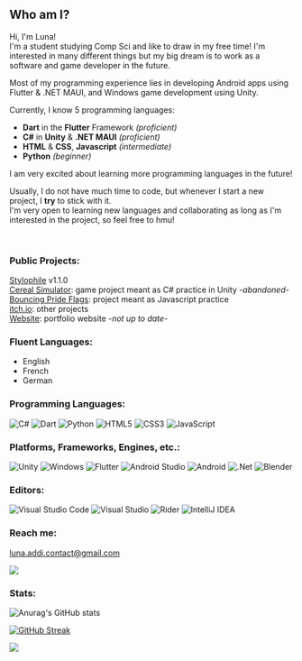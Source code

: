 ## Who am I? 

Hi, I'm Luna!  
I'm a student studying Comp Sci and like to draw in my free time! I'm interested in many different things but my big dream is to work as a software and game developer in the future.   
  
Most of my programming experience lies in developing Android apps using Flutter & .NET MAUI, and Windows game development using Unity.   

Currently, I know 5 programming languages: 

* **Dart** in the **Flutter** Framework _(proficient)_
* **C#** in **Unity** & **.NET MAUI** _(proficient)_
* **HTML** & **CSS**, **Javascript** _(intermediate)_
* **Python** _(beginner)_

I am very excited about learning more programming languages in the future!

Usually, I do not have much time to code,
but whenever I start a new project, I **try** to stick with it.  
I'm very open to learning new languages and collaborating as long as I'm interested in the project, so feel free to hmu!  

<br/>

### Public Projects:  

[Stylophile](https://github.com/Celestial-Inc/Stylophile) v1.1.0 <br/>
[Cereal Simulator](https://github.com/lunatsukiii/Cereal-Simulator): game project meant as C# practice in Unity *-abandoned-* <br/>
[Bouncing Pride Flags](https://lunatsukiii.github.io/Bouncing-Pride-Flags-DVD-Logo/): project meant as Javascript practice <br/>
[itch.io](https://lunatsukiii.itch.io/): other projects <br/>
[Website](https://lunatsukiii.github.io/QCC-Web/): portfolio website *-not up to date-* <br/>

### Fluent Languages:  

- English  
- French  
- German  

### Programming Languages:

![C#](https://img.shields.io/badge/c%23-%23239120.svg?style=for-the-badge&logo=c-sharp&logoColor=white) ![Dart](https://img.shields.io/badge/dart-%230175C2.svg?style=for-the-badge&logo=dart&logoColor=white) ![Python](https://img.shields.io/badge/python-3670A0?style=for-the-badge&logo=python&logoColor=ffdd54) ![HTML5](https://img.shields.io/badge/html5-%23E34F26.svg?style=for-the-badge&logo=html5&logoColor=white) ![CSS3](https://img.shields.io/badge/css3-%231572B6.svg?style=for-the-badge&logo=css3&logoColor=white) ![JavaScript](https://img.shields.io/badge/javascript-%23323330.svg?style=for-the-badge&logo=javascript&logoColor=%23F7DF1E)

### Platforms, Frameworks, Engines, etc.:

![Unity](https://img.shields.io/badge/unity-%23000000.svg?style=for-the-badge&logo=unity&logoColor=white) ![Windows](https://img.shields.io/badge/Windows-0078D6?style=for-the-badge&logo=windows&logoColor=white) ![Flutter](https://img.shields.io/badge/Flutter-%2302569B.svg?style=for-the-badge&logo=Flutter&logoColor=white) ![Android Studio](https://img.shields.io/badge/Android%20Studio-3DDC84.svg?style=for-the-badge&logo=android-studio&logoColor=white) ![Android](https://img.shields.io/badge/Android-3DDC84?style=for-the-badge&logo=android&logoColor=white)  ![.Net](https://img.shields.io/badge/.NET-5C2D91?style=for-the-badge&logo=.net&logoColor=white) ![Blender](https://img.shields.io/badge/blender-%23F5792A.svg?style=for-the-badge&logo=blender&logoColor=white)

### Editors:
![Visual Studio Code](https://img.shields.io/badge/Visual%20Studio%20Code-0078d7.svg?style=for-the-badge&logo=visual-studio-code&logoColor=white) ![Visual Studio](https://img.shields.io/badge/Visual%20Studio-5C2D91.svg?style=for-the-badge&logo=visual-studio&logoColor=white) ![Rider](https://img.shields.io/badge/Rider-000000.svg?style=for-the-badge&logo=Rider&logoColor=white&color=black&labelColor=crimson) ![IntelliJ IDEA](https://img.shields.io/badge/IntelliJIDEA-000000.svg?style=for-the-badge&logo=intellij-idea&logoColor=white) 
### Reach me:
[luna.addi.contact@gmail.com](mailto:luna.addi.contact@gmail.com)	 <br/>

![](https://dcbadge.vercel.app/api/shield/435696149819818004)  


### Stats:

![Anurag's GitHub stats](https://github-readme-stats.vercel.app/api?username=lunatsukiii&count_private=true&show_icons=true&theme=tokyonight&hide_border=true)
 
[![GitHub Streak](http://github-readme-streak-stats.herokuapp.com?user=lunatsukiii&theme=tokyonight&hide_border=true&date_format=j%20M%5B%20Y%5D)](https://git.io/streak-stats)

![](https://komarev.com/ghpvc/?username=lunatsukiii&color=blueviolet)
